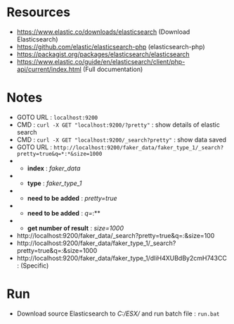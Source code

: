 # Resources

- https://www.elastic.co/downloads/elasticsearch (Download Elasticsearch)
- https://github.com/elastic/elasticsearch-php (elasticsearch-php)
- https://packagist.org/packages/elasticsearch/elasticsearch
- https://www.elastic.co/guide/en/elasticsearch/client/php-api/current/index.html (Full documentation)
# Notes

- GOTO URL : `localhost:9200`
- CMD : `curl -X GET "localhost:9200/?pretty"` : show details of elastic search
- CMD : `curl -X GET "localhost:9200/_search?pretty"` : show data saved
- GOTO URL : `http://localhost:9200/faker_data/faker_type_1/_search?pretty=true&q=*:*&size=1000`
- - **index** : *faker_data*
- - **type** : *faker_type_1*
- - **need to be added** : *pretty=true*
- - **need to be added** : *q=*:**
- - **get number of result** : *size=1000*
- http://localhost:9200/faker_data/_search?pretty=true&q=*:*&size=100
- http://localhost:9200/faker_data/faker_type_1/_search?pretty=true&q=*:*&size=1000
- http://localhost:9200/faker_data/faker_type_1/dIiH4XUBdBy2cmH743CC : (Specific)


# Run

- Download source Elasticsearch to *C:/ESX/* and run batch file : `run.bat`
